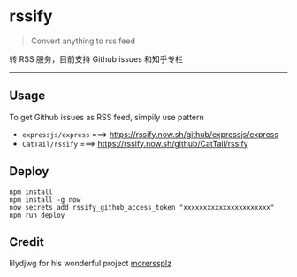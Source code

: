 # rssify
> Convert anything to rss feed

转 RSS 服务，目前支持 Github issues 和知乎专栏

---

## Usage

To get Github issues as RSS feed, simpily use pattern

* `expressjs/express` ===> https://rssify.now.sh/github/expressjs/express
* `CatTail/rssify` ===> https://rssify.now.sh/github/CatTail/rssify

## Deploy

    npm install
    npm install -g now
    now secrets add rssify_github_access_token "xxxxxxxxxxxxxxxxxxxxxx"
    npm run deploy

## Credit

lilydjwg for his wonderful project [morerssplz](https://github.com/lilydjwg/morerssplz)
